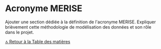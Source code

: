 # Acronyme MERISE

Ajouter une section dédiée à la définition de l'acronyme MERISE. Expliquer brièvement cette méthodologie de modélisation des données et son rôle dans le projet.

[🔝 Retour à la Table des matières](../../README.md#table-des-matieres)
